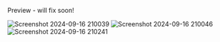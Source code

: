 Preview - will fix soon! 

![Screenshot 2024-09-16 210039](https://github.com/user-attachments/assets/e7e05e43-793c-4354-a1e1-1cddc3ed8948)
![Screenshot 2024-09-16 210046](https://github.com/user-attachments/assets/533456d8-4129-461a-8548-2b4a1c39896b)
![Screenshot 2024-09-16 210241](https://github.com/user-attachments/assets/e5fcda52-4d7b-479e-b7c7-9bb627a22456)
